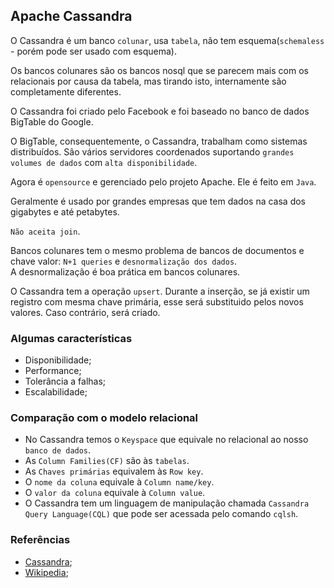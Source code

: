 ## Apache Cassandra

O Cassandra é um banco `colunar`, usa `tabela`, não tem esquema(`schemaless` - porém pode ser usado com esquema).  
  
Os bancos colunares são os bancos nosql que se parecem mais com os relacionais por causa da tabela, mas tirando isto, internamente são completamente diferentes.  
  
O Cassandra foi criado pelo Facebook e foi baseado no banco de dados BigTable do Google.  
  
O BigTable, consequentemente, o Cassandra, trabalham como sistemas distribuídos. São vários servidores coordenados suportando `grandes volumes de dados` com `alta disponibilidade`.   
  
Agora é `opensource` e gerenciado pelo projeto Apache.  Ele é feito em `Java`.  
  
Geralmente é usado por grandes empresas que tem dados na casa dos gigabytes e até petabytes.  
  
`Não aceita join`.  
   
Bancos colunares tem o mesmo problema de bancos de documentos e chave valor: `N+1 queries` e `desnormalização dos dados`.  
A desnormalização é boa prática em bancos colunares.  
   
O Cassandra tem a operação `upsert`. Durante a inserção, se já existir um registro com mesma chave primária, esse será substituido pelos novos valores. Caso contrário, será criado.  
  
  
### Algumas características
  
* Disponibilidade;  
* Performance;  
* Tolerância a falhas;  
* Escalabilidade;  
  

### Comparação com o modelo relacional
  
* No Cassandra temos o `Keyspace` que equivale no relacional ao nosso `banco de dados`.  
* As `Column Families(CF)` são às `tabelas`.  
* As `Chaves primárias` equivalem às `Row key`.  
* O `nome da coluna` equivale à `Column name/key`.  
* O `valor da coluna` equivale à `Column value`.  
* O Cassandra tem um linguagem de manipulação chamada `Cassandra Query Language(CQL)` que pode ser acessada pelo comando `cqlsh`.  
  
  
### Referências
  
* [Cassandra](http://cassandra.apache.org/);  
* [Wikipedia](https://pt.wikipedia.org/wiki/Apache_Cassandra);  